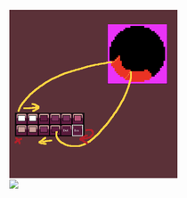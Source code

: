 
<img src="2308A6F3-B5E6-4F1F-ABA3-1B5E8792FEDC.png" width="60%"><br>
<img src="Media/6AADF1B5-CB6E-425B-A82D-CA270D749F70.png" width="60%"><br>
